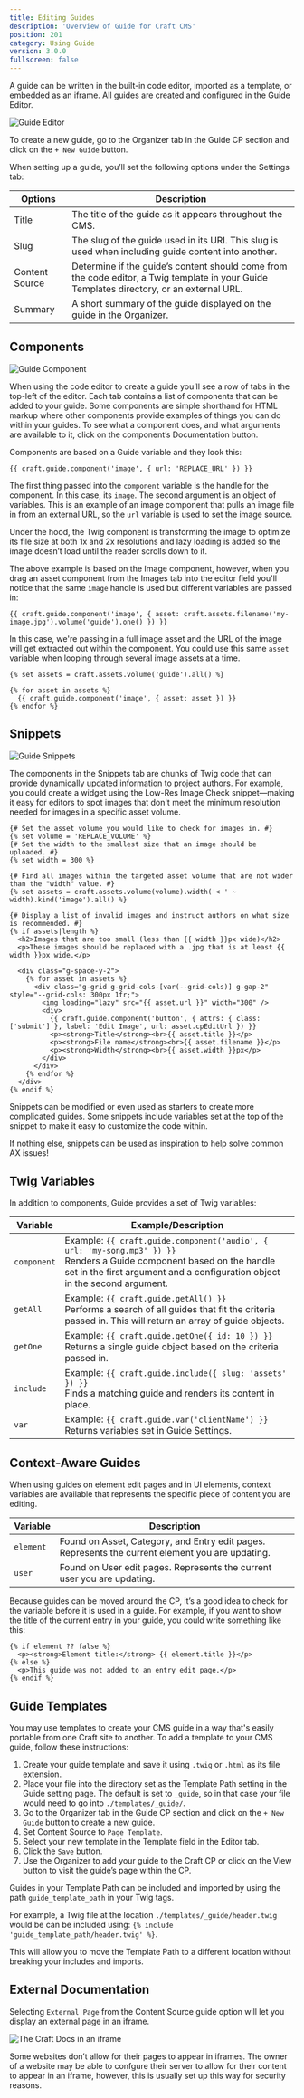 ```yaml
---
title: Editing Guides
description: 'Overview of Guide for Craft CMS'
position: 201
category: Using Guide
version: 3.0.0
fullscreen: false
---
```


A guide can be written in the built-in code editor, imported as a template, or embedded as an iframe. All guides are created and configured in the Guide Editor.

![Guide Editor](https://wbrowar.us-east-1.linodeobjects.com/static/guide-docs/guide-editor-settings.png?mtime=20210821151823&focal=none)

To create a new guide, go to the Organizer tab in the Guide CP section and click on the `+ New Guide` button.

When setting up a guide, you’ll set the following options under the Settings tab:

| Options | Description |
| --- | --- |
| Title | The title of the guide as it appears throughout the CMS. |
| Slug | The slug of the guide used in its URI. This slug is used when including guide content into another. |
| Content Source | Determine if the guide’s content should come from the code editor, a Twig template in your Guide Templates directory, or an external URL. |
| Summary | A short summary of the guide displayed on the guide in the Organizer. |

## Components

![Guide Component](https://wbrowar.us-east-1.linodeobjects.com/static/guide-docs/guide-editor-components.png?mtime=20210821151814&focal=none)

When using the code editor to create a guide you’ll see a row of tabs in the top-left of the editor. Each tab contains a list of components that can be added to your guide. Some components are simple shorthand for HTML markup where other components provide examples of things you can do within your guides. To see what a component does, and what arguments are available to it, click on the component’s Documentation button.

Components are based on a Guide variable and they look this:
 ```twig
{{ craft.guide.component('image', { url: 'REPLACE_URL' }) }}
```

The first thing passed into the `component` variable is the handle for the component. In this case, its `image`. The second argument is an object of variables. This is an example of an image component that pulls an image file in from an external URL, so the `url` variable is used to set the image source.

Under the hood, the Twig component is transforming the image to optimize its file size at both 1x and 2x resolutions and lazy loading is added so the image doesn’t load until the reader scrolls down to it.

The above example is based on the Image component, however, when you drag an asset component from the Images tab into the editor field you'll notice that the same `image` handle is used but different variables are passed in:

```twig
{{ craft.guide.component('image', { asset: craft.assets.filename('my-image.jpg').volume('guide').one() }) }}
```

In this case, we're passing in a full image asset and the URL of the image will get extracted out within the component. You could use this same `asset` variable when looping through several image assets at a time.

```twig
{% set assets = craft.assets.volume('guide').all() %}

{% for asset in assets %}
  {{ craft.guide.component('image', { asset: asset }) }}
{% endfor %}
```

## Snippets

![Guide Snippets](https://wbrowar.us-east-1.linodeobjects.com/static/guide-docs/guide-editor-snippets.png?mtime=20210821152939&focal=none)

The components in the Snippets tab are chunks of Twig code that can provide dynamically updated information to project authors. For example, you could create a widget using the Low-Res Image Check snippet—making it easy for editors to spot images that don't meet the minimum resolution needed for images in a specific asset volume.

```twig
{# Set the asset volume you would like to check for images in. #}
{% set volume = 'REPLACE_VOLUME' %}
{# Set the width to the smallest size that an image should be uploaded. #}
{% set width = 300 %}

{# Find all images within the targeted asset volume that are not wider than the "width" value. #}
{% set assets = craft.assets.volume(volume).width('< ' ~ width).kind('image').all() %}

{# Display a list of invalid images and instruct authors on what size is recommended. #}
{% if assets|length %}
  <h2>Images that are too small (less than {{ width }}px wide)</h2>
  <p>These images should be replaced with a .jpg that is at least {{ width }}px wide.</p>
  
  <div class="g-space-y-2">
    {% for asset in assets %}
      <div class="g-grid g-grid-cols-[var(--grid-cols)] g-gap-2" style="--grid-cols: 300px 1fr;">
        <img loading="lazy" src="{{ asset.url }}" width="300" />
        <div>
          {{ craft.guide.component('button', { attrs: { class: ['submit'] }, label: 'Edit Image', url: asset.cpEditUrl }) }}
          <p><strong>Title</strong><br>{{ asset.title }}</p>
          <p><strong>File name</strong><br>{{ asset.filename }}</p>
          <p><strong>Width</strong><br>{{ asset.width }}px</p>
        </div>
      </div>
    {% endfor %}
  </div>
{% endif %}
```

Snippets can be modified or even used as starters to create more complicated guides. Some snippets include variables set at the top of the snippet to make it easy to customize the code within.

If nothing else, snippets can be used as inspiration to help solve common AX issues!

## Twig Variables

In addition to components, Guide provides a set of Twig variables:

| Variable | Example/Description |
| --- | --- |
| `component` | Example: `{{ craft.guide.component('audio', { url: 'my-song.mp3' }) }}`<br>Renders a Guide component based on the handle set in the first argument and a configuration object in the second argument. |
| `getAll` |  Example: `{{ craft.guide.getAll() }}`<br>Performs a search of all guides that fit the criteria passed in. This will return an array of guide objects. |
| `getOne` |  Example: `{{ craft.guide.getOne({ id: 10 }) }}`<br>Returns a single guide object based on the criteria passed in. |
| `include` |  Example: `{{ craft.guide.include({ slug: 'assets' }) }}`<br>Finds a matching guide and renders its content in place. |
| `var` |  Example: `{{ craft.guide.var('clientName') }}`<br>Returns variables set in Guide Settings. |

## Context-Aware Guides

When using guides on element edit pages and in UI elements, context variables are available that represents the specific piece of content you are editing.

| Variable | Description |
| --- | --- |
| `element` | Found on Asset, Category, and Entry edit pages. Represents the current element you are updating. |
| `user` | Found on User edit pages. Represents the current user you are updating. |

Because guides can be moved around the CP, it’s a good idea to check for the variable before it is used in a guide. For example, if you want to show the title of the current entry in your guide, you could write something like this:

```twig
{% if element ?? false %}
  <p><strong>Element title:</strong> {{ element.title }}</p>
{% else %}
  <p>This guide was not added to an entry edit page.</p>
{% endif %}
```

## Guide Templates

You may use templates to create your CMS guide in a way that's easily portable from one Craft site to another. To add a template to your CMS guide, follow these instructions:

1. Create your guide template and save it using `.twig` or `.html` as its file extension.
1. Place your file into the directory set as the Template Path setting in the Guide setting page. The default is set to `_guide`, so in that case your file would need to go into `./templates/_guide/`.
1. Go to the Organizer tab in the Guide CP section and click on the `+ New Guide` button to create a new guide.
1. Set Content Source to `Page Template`.
1. Select your new template in the Template field in the Editor tab.
1. Click the `Save` button.
1. Use the Organizer to add your guide to the Craft CP or click on the View button to visit the guide’s page within the CP.

Guides in your Template Path can be included and imported by using the path `guide_template_path` in your Twig tags.

For example, a Twig file at the location `./templates/_guide/header.twig` would be can be included using: `{% include 'guide_template_path/header.twig' %}`.

This will allow you to move the Template Path to a different location without breaking your includes and imports.

## External Documentation

Selecting `External Page` from the Content Source guide option will let you display an external page in an iframe.

![The Craft Docs in an iframe](https://wbrowar.us-east-1.linodeobjects.com/static/guide-docs/guide-page-iframe.png?mtime=20210821151714&focal=none)

<alert type="warning">

Some websites don’t allow for their pages to appear in iframes. The owner of a website may be able to confgure their server to allow for their content to appear in an iframe, however, this is usually set up this way for security reasons.

</alert>